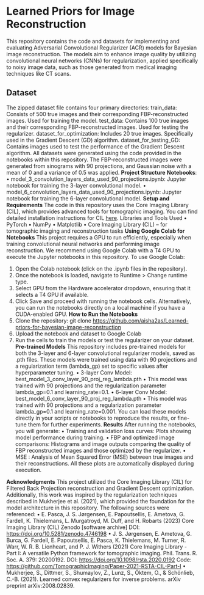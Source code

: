 # **Learned Priors for Image Reconstruction**
This repository contains the code and datasets for implementing and evaluating Adversarial Convolutional Regularizer (ACR) models for Bayesian image reconstruction. The models aim to enhance image quality by utilizing convolutional neural networks (CNNs) for regularization, applied specifically to noisy image data, such as those generated from medical imaging techniques like CT scans.
## **Dataset** 
The zipped dataset file contains four primary directories:
train_data: Consists of 500 true images and their corresponding FBP-reconstructed images. Used for training the model.
test_data: Contains 100 true images and their corresponding FBP-reconstructed images. Used for testing the regularizer.
dataset_for_optimization: Includes 20 true images. Specifically used in the Gradient Descent (GD) algorithm.
dataset_for_testing_GD: Contains images used to test the performance of the Gradient Descent algorithm.
All datasets were generated using the code provided in the notebooks within this repository. The FBP-reconstructed images were generated from sinograms with 90 projections, and Gaussian noise with a mean of 0 and a variance of 0.5 was applied.
**Project Structure**
 **Notebooks**:
•	model_3_convolution_layers_data_used_90_projections.ipynb: Jupyter notebook for training the 3-layer convolutional model.
•	model_6_convolution_layers_data_used_90_projections.ipynb: Jupyter notebook for training the 6-layer convolutional model.
**Setup and Requirements**
The code in this repository uses the Core Imaging Library (CIL), which provides advanced tools for tomographic imaging. You can find detailed installation instructions for CIL [here](https://github.com/TomographicImaging/CIL#installation-of-cil).
Libraries and Tools Used
•	PyTorch
•	NumPy
•	Matplotlib
•	Core Imaging Library (CIL) – for tomographic imaging and reconstruction tasks
**Using Google Colab for Notebooks**
This project requires a GPU to run efficiently, especially when training convolutional neural networks and performing image reconstruction. We recommend using Google Colab with a T4 GPU to execute the Jupyter notebooks in this repository.
To use Google Colab:
1.	Open the Colab notebook (click on the .ipynb files in the repository).
2.	Once the notebook is loaded, navigate to Runtime > Change runtime type.
3.	Select GPU from the Hardware accelerator dropdown, ensuring that it selects a T4 GPU if available.
4.	Click Save and proceed with running the notebook cells.
Alternatively, you can run the notebooks directly on a local machine if you have a CUDA-enabled GPU.
**How to Run the Notebooks**
1.	Clone the repository: git clone https://github.com/aisha2as/Learned-priors-for-bayesian-image-reconstruction
2.	Upload the notebook and dataset to Google Colab 
3.	Run the cells to train the models or test the regularizer on your dataset.
**Pre-trained Models**
This repository includes pre-trained models for both the 3-layer and 6-layer convolutional regularizer models, saved as .pth files. These models were trained using data with 90 projections and a regularization term (lambda_gp) set to specific values after hyperparameter tuning.
•	3-layer Conv Model: best_model_3_conv_layer_90_proj_reg_lambda.pth
•	This model was trained with 90 projections and the regularization parameter lambda_gp=0.1 and learning_rate=0.1.
•	6-layer Conv Model: best_model_6_conv_layer_90_proj_reg_lambda.pth
•	This model was trained with 90 projections and a regularization parameter lambda_gp=0.1 and learning_rate=0.001.
You can load these models directly in your scripts or notebooks to reproduce the results, or fine-tune them for further experiments.
**Results**
After running the notebooks, you will generate:
•	Training and validation loss curves: Plots showing model performance during training.
•	FBP and optimized image comparisons: Histograms and image outputs comparing the quality of FBP reconstructed images and those optimized by the regularizer.
•	MSE : Analysis of Mean Squared Error (MSE) between true images and their reconstructions.
All these plots are automatically displayed during execution.

**Acknowledgments**
This project utilized the Core Imaging Library (CIL) for Filtered Back Projection reconstruction and Gradient Descent optimization. Additionally, this work was inspired by the regularization techniques described in Mukherjee et al. (2021), which provided the foundation for the model architecture in this repository. The following sources were referenced:
•	E. Pasca, J. S. Jørgensen, E. Papoutsellis, E. Ametova, G. Fardell, K. Thielemans, L. Murgatroyd, M. Duff, and H. Robarts (2023)
Core Imaging Library (CIL)
Zenodo [software archive]
DOI: https://doi.org/10.5281/zenodo.4746198
•	J. S. Jørgensen, E. Ametova, G. Burca, G. Fardell, E. Papoutsellis, E. Pasca, K. Thielemans, M. Turner, R. Warr, W. R. B. Lionheart, and P. J. Withers (2021)
Core Imaging Library - Part I: A versatile Python framework for tomographic imaging.
Phil. Trans. R. Soc. A. 379: 20200192.
DOI: https://doi.org/10.1098/rsta.2020.0192
Code: https://github.com/TomographicImaging/Paper-2021-RSTA-CIL-Part-I 
•	Mukherjee, S., Dittmer, S., Shumaylov, Z., Lunz, S., Öktem, O., & Schönlieb, C.-B. (2021). Learned convex regularizers for inverse problems. arXiv preprint arXiv:2008.02839.
